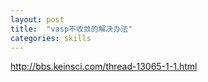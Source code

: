 ```yaml
--- 
layout: post 
title:  "vasp不收敛的解决办法" 
categories: skills 
---
```

http://bbs.keinsci.com/thread-13065-1-1.html

